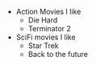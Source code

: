 - Action Movies I like
  - Die Hard
  - Terminator 2
- SciFi movies I like
  - Star Trek
  - Back to the future
